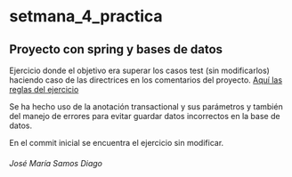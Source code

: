 # setmana_4_practica

## Proyecto con spring y bases de datos

Ejercicio donde el objetivo era superar los casos test (sin modificarlos) haciendo caso de las directrices en los comentarios del proyecto. [Aquí las reglas del ejercicio](llegim.txt)

Se ha hecho uso de la anotación transactional y sus parámetros y también del manejo de errores para evitar guardar datos incorrectos en la base de datos.

En el commit inicial se encuentra el ejercicio sin modificar.

###### José María Samos Diago